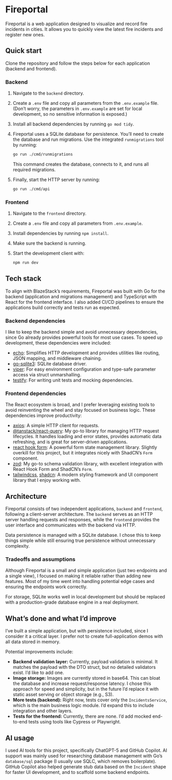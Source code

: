 # Fireportal

Fireportal is a web application designed to visualize and record fire incidents in cities. It allows you to quickly view the latest fire incidents and register new ones.

## Quick start

Clone the repository and follow the steps below for each application (backend and frontend).

### Backend

1. Navigate to the `backend` directory.
2. Create a `.env` file and copy all parameters from the `.env.example` file. (Don’t worry, the parameters in `.env.example` are set for local development, so no sensitive information is exposed.)
3. Install all backend dependencies by running `go mod tidy`.
4. Fireportal uses a SQLite database for persistence. You’ll need to create the database and run migrations. Use the integrated `runmigrations` tool by running:

   ```bash
   go run ./cmd/runmigrations
   ```

   This command creates the database, connects to it, and runs all required migrations.
5. Finally, start the HTTP server by running:

   ```bash
   go run ./cmd/api
   ```

### Frontend

1. Navigate to the `frontend` directory.
2. Create a `.env` file and copy all parameters from `.env.example`.
3. Install dependencies by running `npm install`.
4. Make sure the backend is running.
5. Start the development client with:

   ```bash
   npm run dev
   ```

## Tech stack

To align with BlazeStack’s requirements, Fireportal was built with Go for the backend (application and migrations management) and TypeScript with React for the frontend interface. I also added CI/CD pipelines to ensure the applications build correctly and tests run as expected.

### Backend dependencies

I like to keep the backend simple and avoid unnecessary dependencies, since Go already provides powerful tools for most use cases. To speed up development, these dependencies were included:

* [echo](https://echo.labstack.com/docs/quick-start): Simplifies HTTP development and provides utilities like routing, JSON mapping, and middleware chaining.
* [go-sqlite3](https://github.com/mattn/go-sqlite3): SQLite database driver.
* [viper](https://github.com/spf13/viper): For easy environment configuration and type-safe parameter access via struct unmarshalling.
* [testify](https://github.com/stretchr/testify): For writing unit tests and mocking dependencies.

### Frontend dependencies

The React ecosystem is broad, and I prefer leveraging existing tools to avoid reinventing the wheel and stay focused on business logic. These dependencies improve productivity:

* [axios](https://axios-http.com/es/docs/intro): A simple HTTP client for requests.
* [@tanstack/react-query](https://tanstack.com/query/latest/docs/framework/react/overview): My go-to library for managing HTTP request lifecycles. It handles loading and error states, provides automatic data refreshing, and is great for server-driven applications.
* [react hook form](https://react-hook-form.com/): A powerful form state management library. Slightly overkill for this project, but it integrates nicely with ShadCN’s `Form` component.
* [zod](https://zod.dev/): My go-to schema validation library, with excellent integration with React Hook Form and ShadCN’s `Form`.
* [tailwindcss](https://tailwindcss.com/), [shadcn](https://ui.shadcn.com/): A modern styling framework and UI component library that I enjoy working with.

## Architecture

Fireportal consists of two independent applications, `backend` and `frontend`, following a client-server architecture. The `backend` serves as an HTTP server handling requests and responses, while the `frontend` provides the user interface and communicates with the backend via HTTP.

Data persistence is managed with a SQLite database. I chose this to keep things simple while still ensuring true persistence without unnecessary complexity.

### Tradeoffs and assumptions

Although Fireportal is a small and simple application (just two endpoints and a single view), I focused on making it reliable rather than adding new features. Most of my time went into handling potential edge cases and ensuring the endpoints work correctly.

For storage, SQLite works well in local development but should be replaced with a production-grade database engine in a real deployment.

## What’s done and what I’d improve

I’ve built a simple application, but with persistence included, since I consider it a critical layer. I prefer not to create full-application demos with all data stored in memory.

Potential improvements include:

* **Backend validation layer:** Currently, payload validation is minimal. It matches the payload with the DTO struct, but no detailed validators exist. I’d like to add one.
* **Image storage:** Images are currently stored in base64. This can bloat the database and increase request/response latency. I chose this approach for speed and simplicity, but in the future I’d replace it with static asset serving or object storage (e.g., S3).
* **More tests (backend):** Right now, tests cover only the `IncidentsService`, which is the main business logic module. I’d expand this to include integration and other layers.
* **Tests for the frontend:** Currently, there are none. I’d add mocked end-to-end tests using tools like Cypress or Playwright.

## AI usage

I used AI tools for this project, specifically ChatGPT-5 and GitHub Copilot. AI support was mainly used for researching database management with Go’s `database/sql` package (I usually use SQLC, which removes boilerplate). GitHub Copilot also helped generate stub data based on the `Incident` shape for faster UI development, and to scaffold some backend endpoints.